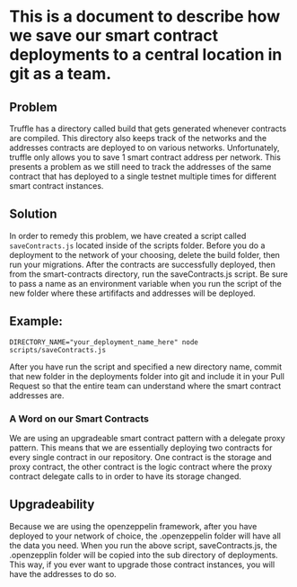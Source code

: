 # This is a document to describe how we save our smart contract deployments to a central location in git as a team.

## Problem

Truffle has a directory called build that gets generated whenever contracts are compiled. This directory also keeps track of the networks and the addresses contracts are deployed to on various networks. Unfortunately, truffle only allows you to save 1 smart contract address per network. This presents a problem as we still need to track the addresses of the same contract that has deployed to a single testnet multiple times for different smart contract instances.

## Solution

In order to remedy this problem, we have created a script called ```saveContracts.js``` located inside of the scripts folder. Before you do a deployment to the network of your choosing, delete the build folder, then run your migrations. After the contracts are successfully deployed, then from the smart-contracts directory, run the saveContracts.js script. Be sure to pass a name as an environment variable when you run the script of the new folder where these artififacts and addresses will be deployed. 

## Example:
```
DIRECTORY_NAME="your_deployment_name_here" node scripts/saveContracts.js
```

After you have run the script and specified a new directory name, commit that new folder in the deployments folder into git and include it in your Pull Request so that the entire team can understand where the smart contract addresses are.

### A Word on our Smart Contracts
We are using an upgradeable smart contract pattern with a delegate proxy pattern. This means that we are essentially deploying two contracts for every single contract in our repository. One contract is the storage and proxy contract, the other contract is the logic contract where the proxy contract delegate calls to in order to have its storage changed.

## Upgradeability
Because we are using the openzeppelin framework, after you have deployed to your network of choice, the .openzeppelin folder will have all the data you need. When you run the above script, saveContracts.js, the .openzepplin folder will be copied into the sub directory of deployments. This way, if you ever want to upgrade those contract instances, you will have the addresses to do so.
